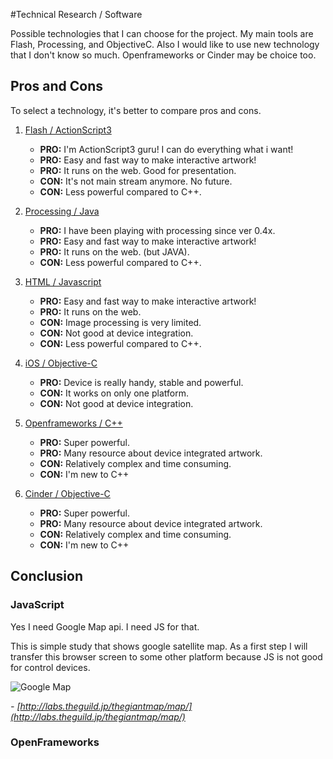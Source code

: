 #Technical Research / Software

Possible technologies that I can choose for the project. My main tools are Flash, Processing, and ObjectiveC. Also I would like to use new technology that I don't know so much. Openframeworks or Cinder may be choice too.



## Pros and Cons

To select a technology, it's better to compare pros and cons.

1. [Flash / ActionScript3]()
	- **PRO:** I'm ActionScript3 guru! I can do everything what i want!
	- **PRO:** Easy and fast way to make interactive artwork!
	- **PRO:** It runs on the web. Good for presentation.
	- **CON:** It's not main stream anymore. No future.
	- **CON:** Less powerful compared to C++.
	
2. [Processing / Java]()
	- **PRO:** I have been playing with processing since ver 0.4x.
	- **PRO:** Easy and fast way to make interactive artwork!
	- **PRO:** It runs on the web. (but JAVA).
	- **CON:** Less powerful compared to C++.
	
3. [HTML / Javascript]()
	- **PRO:** Easy and fast way to make interactive artwork!
	- **PRO:** It runs on the web.
	- **CON:** Image processing is very limited.
	- **CON:** Not good at device integration.
	- **CON:** Less powerful compared to C++.
	
4. [iOS / Objective-C]()
	- **PRO:** Device is really handy, stable and powerful.
	- **CON:** It works on only one platform.
	- **CON:** Not good at device integration.
	
5. [Openframeworks / C++]()
	- **PRO:** Super powerful.
	- **PRO:** Many resource about device integrated artwork.
	- **CON:** Relatively complex and time consuming.
	- **CON:** I'm new to C++
	
6. [Cinder / Objective-C]()
	- **PRO:** Super powerful.
	- **PRO:** Many resource about device integrated artwork.
	- **CON:** Relatively complex and time consuming.
	- **CON:** I'm new to C++
	

## Conclusion

### JavaScript

Yes I need Google Map api. I need JS for that.

This is simple study that shows google satellite map. As a first step I will transfer this browser screen to some other platform because JS is not good for control devices.



![Google Map](http://labs.theguild.jp/thegiantmap/map/)

*- [http://labs.theguild.jp/thegiantmap/map/](http://labs.theguild.jp/thegiantmap/map/)*


### OpenFrameworks




